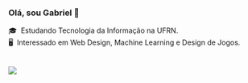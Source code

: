 ### Olá, sou Gabriel 👋

🎓&nbsp; Estudando Tecnologia da Informação na UFRN.\
🖥️&nbsp; Interessado em Web Design, Machine Learning e Design de Jogos.\
<br><br>
<img class="img" src="https://github-readme-stats.vercel.app/api/top-langs/?username=gabriel-rch&theme=tokyonight&hide_border=true&layout=donut&locale=pt-br" />




